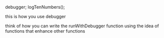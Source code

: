 debugger;
logTenNumbers();

this is how you use debugger

think of how you can write the runWithDebugger function using the idea of functions that enhance other functions
